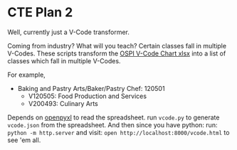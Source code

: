 # CTE Plan 2

Well, currently just a V-Code transformer.

Coming from industry? What will you teach? Certain classes fall in multiple V-Codes.
These scripts transform the [OSPI V-Code Chart xlsx](https://www.k12.wa.us/sites/default/files/public/careerteched/pubdocs/VCodes2016-17.xlsx) into a list of classes which fall in multiple V-Codes.

For example,

- Baking and Pastry Arts/Baker/Pastry Chef: 120501
  - V120505: Food Production and Services
  - V200493: Culinary Arts

Depends on [openpyxl](https://pypi.org/project/openpyxl/) to read the spreadsheet.
run `vcode.py` to generate `vcode.json` from the spreadsheet.
And then since you have python:
run: `python -m http.server`
and visit: `open http://localhost:8000/vcode.html` to see 'em all.
